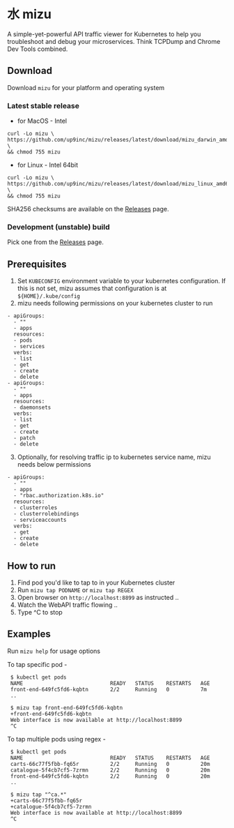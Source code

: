 # 水 mizu
A simple-yet-powerful API traffic viewer for Kubernetes to help you troubleshoot and debug your microservices. Think TCPDump and Chrome Dev Tools combined.

## Download

Download `mizu` for your platform and operating system

### Latest stable release

* for MacOS - Intel 
```
curl -Lo mizu \
https://github.com/up9inc/mizu/releases/latest/download/mizu_darwin_amd64 \
&& chmod 755 mizu
```
 
* for Linux - Intel 64bit
```
curl -Lo mizu \
https://github.com/up9inc/mizu/releases/latest/download/mizu_linux_amd64 \
&& chmod 755 mizu
``` 

SHA256 checksums are available on the [Releases](https://github.com/up9inc/mizu/releases) page.

### Development (unstable) build
Pick one from the [Releases](https://github.com/up9inc/mizu/releases) page.

## Prerequisites
1. Set `KUBECONFIG` environment variable to your kubernetes configuration. If this is not set, mizu assumes that configuration is at `${HOME}/.kube/config`
2. mizu needs following permissions on your kubernetes cluster to run
```
- apiGroups:
  - ""
  - apps
  resources:
  - pods
  - services
  verbs:
  - list
  - get
  - create
  - delete
- apiGroups:
  - ""
  - apps
  resources:
  - daemonsets
  verbs:
  - list
  - get
  - create
  - patch
  - delete
```
3. Optionally, for resolving traffic ip to kubernetes service name, mizu needs below permissions
```
- apiGroups:
  - ""
  - apps
  - "rbac.authorization.k8s.io"
  resources:
  - clusterroles
  - clusterrolebindings
  - serviceaccounts
  verbs:
  - get
  - create
  - delete
```

## How to run

1. Find pod you'd like to tap to in your Kubernetes cluster
2. Run `mizu tap PODNAME` or `mizu tap REGEX` 
3. Open browser on `http://localhost:8899` as instructed .. 
4. Watch the WebAPI traffic flowing ..
5. Type ^C to stop

## Examples

Run `mizu help` for usage options


To tap specific pod - 
``` 
 $ kubectl get pods 
 NAME                            READY   STATUS    RESTARTS   AGE
 front-end-649fc5fd6-kqbtn       2/2     Running   0          7m
 ..

 $ mizu tap front-end-649fc5fd6-kqbtn
 +front-end-649fc5fd6-kqbtn
 Web interface is now available at http://localhost:8899
 ^C
```

To tap multiple pods using regex - 
``` 
 $ kubectl get pods 
 NAME                            READY   STATUS    RESTARTS   AGE
 carts-66c77f5fbb-fq65r          2/2     Running   0          20m
 catalogue-5f4cb7cf5-7zrmn       2/2     Running   0          20m
 front-end-649fc5fd6-kqbtn       2/2     Running   0          20m
 ..

 $ mizu tap "^ca.*"
 +carts-66c77f5fbb-fq65r
 +catalogue-5f4cb7cf5-7zrmn
 Web interface is now available at http://localhost:8899
 ^C
```

